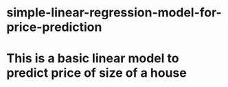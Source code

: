 # simple-linear-regression-model-for-price-prediction

# This is a basic linear model to predict price of size of a house
